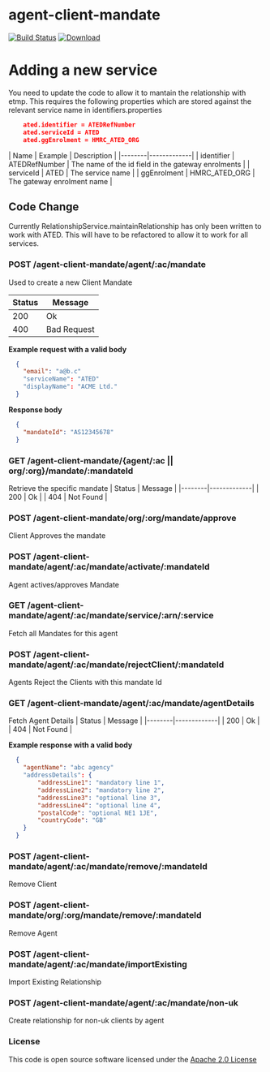 # agent-client-mandate

[![Build Status](https://travis-ci.org/hmrc/agent-client-mandate.svg)](https://travis-ci.org/hmrc/agent-client-mandate) [ ![Download](https://api.bintray.com/packages/hmrc/releases/agent-client-mandate/images/download.svg) ](https://bintray.com/hmrc/releases/agent-client-mandate/_latestVersion)

# Adding a new service

You need to update the code to allow it to mantain the relationship with etmp. This requires the following properties which are stored against the relevant service name in
identifiers.properties

```json
    ated.identifier = ATEDRefNumber
    ated.serviceId = ATED
    ated.ggEnrolment = HMRC_ATED_ORG
```

 | Name | Example |  Description     |
 |--------|-------------|
 | identifier | ATEDRefNumber | The name of the id field in the gateway enrolments   |
 | serviceId | ATED | The service name          |
 | ggEnrolment | HMRC_ATED_ORG | The gateway enrolment name  |

## Code Change
Currently RelationshipService.maintainRelationship has only been written to work with ATED. This will have to be refactored to allow it to work for all services.



### POST /agent-client-mandate/agent/:ac/mandate
Used to create a new Client Mandate

| Status | Message     |
|--------|-------------|
| 200    | Ok          |
| 400    | Bad Request |

**Example request with a valid body**

```json
  {
    "email": "a@b.c"
    "serviceName": "ATED"
    "displayName": "ACME Ltd."
  }
```

**Response body**

```json
  {
    "mandateId": "AS12345678"
  }
```

### GET /agent-client-mandate/{agent/:ac || org/:org}/mandate/:mandateId
Retrieve the specific mandate
| Status | Message     |
|--------|-------------|
| 200    | Ok          |
| 404    | Not Found   |


### POST /agent-client-mandate/org/:org/mandate/approve
Client Approves the mandate

### POST /agent-client-mandate/agent/:ac/mandate/activate/:mandateId
Agent actives/approves Mandate

### GET /agent-client-mandate/agent/:ac/mandate/service/:arn/:service
Fetch all Mandates for this agent

### POST /agent-client-mandate/agent/:ac/mandate/rejectClient/:mandateId
Agents Reject the Clients with this mandate Id

### GET /agent-client-mandate/agent/:ac/mandate/agentDetails
Fetch Agent Details
| Status | Message     |
|--------|-------------|
| 200    | Ok          |
| 404    | Not Found   |

**Example response with a valid body**

```json
  {
    "agentName": "abc agency"
    "addressDetails": {
        "addressLine1": "mandatory line 1",
        "addressLine2": "mandatory line 2",
        "addressLine3": "optional line 3",
        "addressLine4": "optional line 4",
        "postalCode": "optional NE1 1JE",
        "countryCode": "GB"
    }
  }
```


### POST /agent-client-mandate/agent/:ac/mandate/remove/:mandateId
Remove Client

### POST /agent-client-mandate/org/:org/mandate/remove/:mandateId
Remove Agent

### POST /agent-client-mandate/agent/:ac/mandate/importExisting
Import Existing Relationship

### POST /agent-client-mandate/agent/:ac/mandate/non-uk
Create relationship for non-uk clients by agent




### License

This code is open source software licensed under the [Apache 2.0 License]("http://www.apache.org/licenses/LICENSE-2.0.html")
